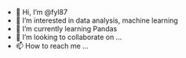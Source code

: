 - 👋 Hi, I’m @fyl87
- 👀 I’m interested in data analysis, machine learning
- 🌱 I’m currently learning Pandas
- 💞️ I’m looking to collaborate on ...
- 📫 How to reach me ...

<!---
fyl87/fyl87 is a ✨ special ✨ repository because its `README.md` (this file) appears on your GitHub profile.
You can click the Preview link to take a look at your changes.
--->

